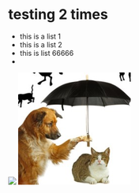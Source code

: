 # testing 2 times
* this is a list 1 
*  this is a list 2
*  this is list 66666
*  
![](dogcat(2).jpg)
![](sentosa.jpg)
